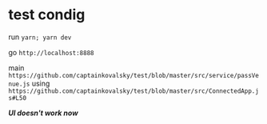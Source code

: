 # test condig

run `yarn; yarn dev`

go `http://localhost:8888`

main ```https://github.com/captainkovalsky/test/blob/master/src/service/passVenue.js```
using ```https://github.com/captainkovalsky/test/blob/master/src/ConnectedApp.js#L50```

***UI doesn't work now***

